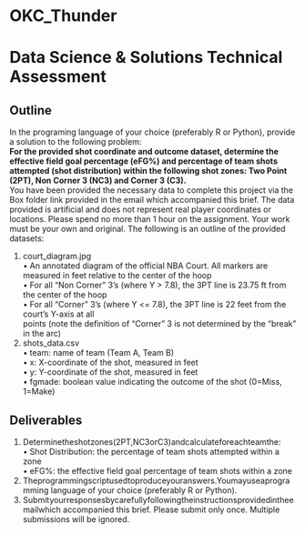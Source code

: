 # OKC_Thunder
# Data Science & Solutions Technical Assessment
## Outline
In the programing language of your choice (preferably R or Python), provide a solution to the following problem: <br/>
**For the provided shot coordinate and outcome dataset, determine the effective field goal percentage (eFG%) and percentage of team shots attempted (shot distribution) within the following shot zones: Two Point (2PT), Non Corner 3 (NC3) and Corner 3 (C3).** <br/>
You have been provided the necessary data to complete this project via the Box folder link provided in the email which accompanied this brief. The data provided is artificial and does not represent real player coordinates or locations. Please spend no more than 1 hour on the assignment. Your work must be your own and original.
The following is an outline of the provided datasets: <br/>
1) court_diagram.jpg <br/>
• An annotated diagram of the official NBA Court. All markers are measured in feet relative to the center of the hoop <br/>
• For all “Non Corner” 3’s (where Y > 7.8), the 3PT line is 23.75 ft from the center of the hoop <br/>
• For all “Corner” 3’s (where Y <= 7.8), the 3PT line is 22 feet from the court’s Y-axis at all <br/>
points (note the definition of “Corner” 3 is not determined by the “break” in the arc) 
2) shots_data.csv  <br/>
• team: name of team (Team A, Team B) <br/>
• x: X-coordinate of the shot, measured in feet <br/>
• y: Y-coordinate of the shot, measured in feet <br/>
• fgmade: boolean value indicating the outcome of the shot (0=Miss, 1=Make) <br/>
## Deliverables
1) Determinetheshotzones(2PT,NC3orC3)andcalculateforeachteamthe:<br/>
• Shot Distribution: the percentage of team shots attempted within a zone <br/>
• eFG%: the effective field goal percentage of team shots within a zone <br/>
2) Theprogrammingscriptusedtoproduceyouranswers.Youmayuseaprogramming 
language of your choice (preferably R or Python). 
3) Submityourresponsesbycarefullyfollowingtheinstructionsprovidedintheemailwhich accompanied this brief. Please submit only once. Multiple submissions will be ignored.
